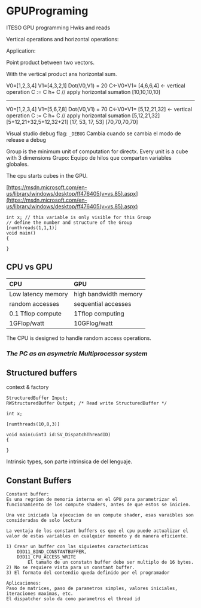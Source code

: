 # GPUPrograming
ITESO GPU programming Hwks and reads


Vertical operations and horizontal operations:



Application:

Point product between two vectors.

With the vertical product ans horizontal sum.

V0=[1,2,3,4]
V1=[4,3,2,1]
Dot(V0,V1) = 20
C<-V0*V1= [4,6,6,4] <- vertical operation
C := C h+ C // apply horizontal sumation
[10,10,10,10]

- - -
V0=[1,2,3,4]
V1=[5,6,7,8]
Dot(V0,V1) = 70
C<-V0*V1= [5,12,21,32] <- vertical operation
C := C h+ C // apply horizontal sumation
[5,12,21,32]
[5+12,21+32,5+12,32+21]
[17, 53, 17, 53]
[70,70,70,70]


Visual studio
debug flag: `_DEBUG`
Cambia cuando se cambia el modo de release a debug


Group is the minimum unit of computation for directx.
Every unit is a cube with 3 dimensions
Grupo: Equipo de hilos que comparten  variables globales.

The cpu starts cubes in the GPU.

[https://msdn.microsoft.com/en-us/library/windows/desktop/ff476405(v=vs.85).aspx](https://msdn.microsoft.com/en-us/library/windows/desktop/ff476405(v=vs.85).aspx)
```
int x; // this variable is only visible for this Group
// define the number and structure of the Group
[numthreads(1,1,1)]
void main()
{

}
```


## CPU vs GPU

| CPU | GPU     |
| :------------- | :------------- |
| Low latency memory       | high bandwidth memory       |
| random accesses | sequential accesses |
| 0.1 Tflop compute | 1Tflop computing |
| 1GFlop/watt | 10GFlog/watt |


The CPU is designed to handle random access operations.





### _The PC as an asymetric Multiprocessor system_


## Structured buffers

context & factory


```
StructuredBuffer Input;
RWStructuredBuffer Output; /* Read write StructuredBuffer */

int x;

[numthreads(10,8,3)]

void main(uint3 id:SV_DispatchThreadID)
{

}
```


Intrinsic types, son parte intrinsica de del lenguaje.


## Constant Buffers


    Constant buffer:
    Es una regrion de memoria interna en el GPU para parametrizar el funcionamiento de los compute shaders, antes de que estos se inicien.

    Una vez iniciada la ejecucion de un compute shader, esas varaibles son consideradas de solo lectura

    La ventaja de los constant buffers es que el cpu puede actualizar el valor de estas variables en cualquier momento y de manera eficiente.

    1) Crear un buffer con las siguientes caracteristicas
    	D3D11_BIND_CONSTANTBUFFER,
    	D3D11_CPU_ACCESS_WRITE
    		El tamaño de un constatn buffer debe ser multiplo de 16 bytes.
    2) No se requiere vista para un constant buffer.
    3) El formato del contendio queda definido por el programador

    Aplicaciones:
    Paso de matrices, paso de parametros simples, valores iniciales, iteraciones maximas, etc.
    El dispatcher solo da como parametros el thread id

